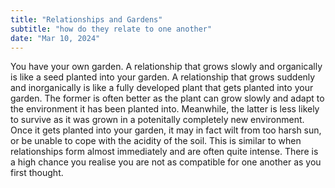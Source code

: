 ```yaml
---
title: "Relationships and Gardens"
subtitle: "how do they relate to one another"
date: "Mar 10, 2024"
---
```


You have your own garden. A relationship that grows slowly and organically is like a seed planted into your garden. A relationship that grows suddenly and inorganically is like a fully developed plant that gets planted into your garden. The former is often better as the plant can grow slowly and adapt to the environment it has been planted into. Meanwhile, the latter is less likely to survive as it was grown in a potenitally completely new environment. Once it gets planted into your garden, it may in fact wilt from too harsh sun, or be unable to cope with the acidity of the soil. This is similar to when relationships form almost immediately and are often quite intense. There is a high chance you realise you are not as compatible for one another as you first thought.   